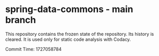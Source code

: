 # spring-data-commons - main branch

This repository contains the frozen state of the repository.
Its history is cleared. It is used only for static code
analysis with Codacy.

Commit Time: 1727058784